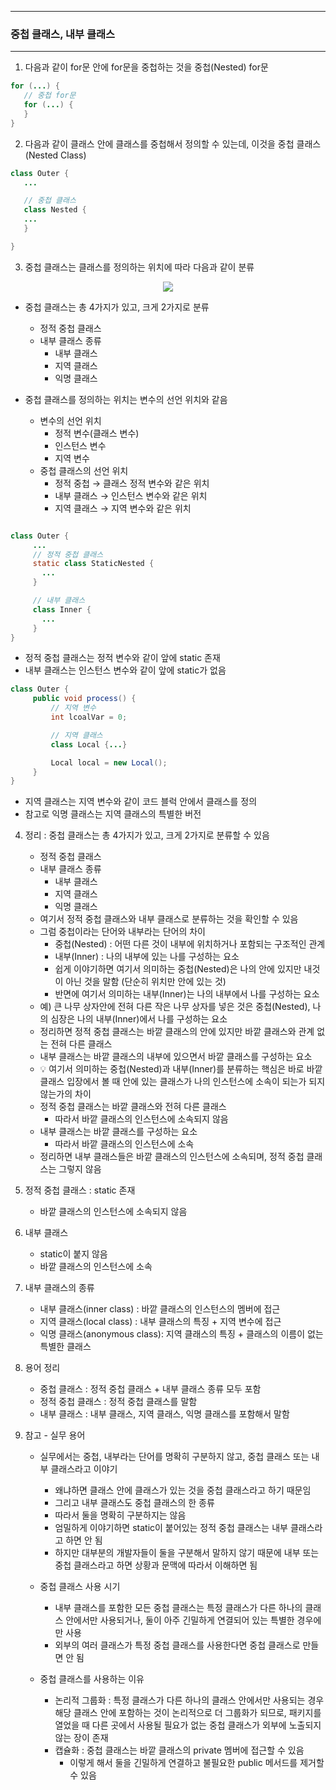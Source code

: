 -----
### 중첩 클래스, 내부 클래스
-----
1. 다음과 같이 for문 안에 for문을 중첩하는 것을 중첩(Nested) for문
```java
for (...) {
   // 중첩 for문
   for (...) {
   }
}
```
2. 다음과 같이 클래스 안에 클래스를 중첩해서 정의할 수 있는데, 이것을 중첩 클래스(Nested Class)
```java
class Outer {
   ...

   // 중첩 클래스
   class Nested {
   ...
   }

}
```
3. 중첩 클래스는 클래스를 정의하는 위치에 따라 다음과 같이 분류
<div align="center">
<img src="https://github.com/user-attachments/assets/8db0db62-a7b3-49c9-8cfb-ca0f93d255ae">
</div>

  - 중첩 클래스는 총 4가지가 있고, 크게 2가지로 분류
    + 정적 중첩 클래스
    + 내부 클래스 종류
      * 내부 클래스
      * 지역 클래스
      * 익명 클래스
        
  - 중첩 클래스를 정의하는 위치는 변수의 선언 위치와 같음
    + 변수의 선언 위치
      * 정적 변수(클래스 변수)
      * 인스턴스 변수
      * 지역 변수
    + 중첩 클래스의 선언 위치
      * 정적 중첩 → 클래스 정적 변수와 같은 위치
      * 내부 클래스 → 인스턴스 변수와 같은 위치
      * 지역 클래스 → 지역 변수와 같은 위치

```java

class Outer {
     ...
     // 정적 중첩 클래스
     static class StaticNested {
       ...
     }

     // 내부 클래스
     class Inner {
       ...
     }
}
````
   - 정적 중첩 클래스는 정적 변수와 같이 앞에 static 존재
   - 내부 클래스는 인스턴스 변수와 같이 앞에 static가 없음
```java
class Outer {
     public void process() {
         // 지역 변수
         int lcoalVar = 0;

         // 지역 클래스
         class Local {...}

         Local local = new Local();
     }
}
```
   - 지역 클래스는 지역 변수와 같이 코드 블럭 안에서 클래스를 정의
   - 참고로 익명 클래스는 지역 클래스의 특별한 버전

4. 정리 : 중첩 클래스는 총 4가지가 있고, 크게 2가지로 분류할 수 있음
   - 정적 중첩 클래스
   - 내부 클래스 종류
     + 내부 클래스
     + 지역 클래스
     + 익명 클래스
   - 여기서 정적 중첩 클래스와 내부 클래스로 분류하는 것을 확인할 수 있음
   - 그럼 중첩이라는 단어와 내부라는 단어의 차이
      + 중첩(Nested) : 어떤 다른 것이 내부에 위치하거나 포함되는 구조적인 관계
      + 내부(Inner) : 나의 내부에 있는 나를 구성하는 요소
      + 쉽게 이야기하면 여기서 의미하는 중첩(Nested)은 나의 안에 있지만 내것이 아닌 것을 말함 (단순히 위치만 안에 있는 것)
      + 반면에 여기서 의미하는 내부(Inner)는 나의 내부에서 나를 구성하는 요소
    - 예) 큰 나무 상자안에 전혀 다른 작은 나무 상자를 넣은 것은 중첩(Nested), 나의 심장은 나의 내부(Inner)에서 나를 구성하는 요소
    - 정리하면 정적 중첩 클래스는 바깥 클래스의 안에 있지만 바깥 클래스와 관계 없는 전혀 다른 클래스
    - 내부 클래스는 바깥 클래스의 내부에 있으면서 바깥 클래스를 구성하는 요소
    - 💡 여기서 의미하는 중첩(Nested)과 내부(Inner)를 분류하는 핵심은 바로 바깥 클래스 입장에서 볼 때 안에 있는 클래스가 나의 인스턴스에 소속이 되는가 되지 않는가의 차이
    - 정적 중첩 클래스는 바깥 클래스와 전혀 다른 클래스
      + 따라서 바깥 클래스의 인스턴스에 소속되지 않음
    - 내부 클래스는 바깥 클래스를 구성하는 요소
      + 따라서 바깥 클래스의 인스턴스에 소속
    - 정리하면 내부 클래스들은 바깥 클래스의 인스턴스에 소속되며, 정적 중첩 클래스는 그렇지 않음

5. 정적 중첩 클래스 : static 존재
   - 바깥 클래스의 인스턴스에 소속되지 않음

6. 내부 클래스
   - static이 붙지 않음
   - 바깥 클래스의 인스턴스에 소속

7. 내부 클래스의 종류
   - 내부 클래스(inner class) : 바깥 클래스의 인스턴스의 멤버에 접근
   - 지역 클래스(local class) : 내부 클래스의 특징 + 지역 변수에 접근
   - 익명 클래스(anonymous class): 지역 클래스의 특징 + 클래스의 이름이 없는 특별한 클래스

8. 용어 정리  
   - 중첩 클래스 : 정적 중첩 클래스 + 내부 클래스 종류 모두 포함
   - 정적 중첩 클래스 : 정적 중첩 클래스를 말함
   - 내부 클래스 : 내부 클래스, 지역 클래스, 익명 클래스를 포함해서 말함

9. 참고 - 실무 용어
   - 실무에서는 중첩, 내부라는 단어를 명확히 구분하지 않고, 중첩 클래스 또는 내부 클래스라고 이야기
      + 왜냐하면 클래스 안에 클래스가 있는 것을 중첩 클래스라고 하기 때문임
      + 그리고 내부 클래스도 중첩 클래스의 한 종류
      + 따라서 둘을 명확히 구분하지는 않음
      + 엄밀하게 이야기하면 static이 붙어있는 정적 중첩 클래스는 내부 클래스라고 하면 안 됨
      + 하지만 대부분의 개발자들이 둘을 구분해서 말하지 않기 때문에 내부 또는 중첩 클래스라고 하면 상황과 문맥에 따라서 이해하면 됨

   - 중첩 클래스 사용 시기
      + 내부 클래스를 포함한 모든 중첩 클래스는 특정 클래스가 다른 하나의 클래스 안에서만 사용되거나, 둘이 아주 긴밀하게 연결되어 있는 특별한 경우에만 사용
      + 외부의 여러 클래스가 특정 중첩 클래스를 사용한다면 중첩 클래스로 만들면 안 됨

   - 중첩 클래스를 사용하는 이유
      + 논리적 그룹화 : 특정 클래스가 다른 하나의 클래스 안에서만 사용되는 경우 해당 클래스 안에 포함하는 것이 논리적으로 더 그룹화가 되므로, 패키지를 열었을 때 다른 곳에서 사용될 필요가 없는 중첩 클래스가 외부에 노출되지 않는 장이 존재
      + 캡슐화 : 중첩 클래스는 바깥 클래스의 private 멤버에 접근할 수 있음
        * 이렇게 해서 둘을 긴밀하게 연결하고 불필요한 public 메서드를 제거할 수 있음
      

